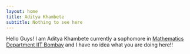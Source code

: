 ```yaml
---
layout: home
title: Aditya Khambete
subtitle: Nothing to see here 
---
```

Hello Guys!
I am Aditya Khambete currently a sophomore in [Mathematics Department IIT Bombay](https://www.math.iitb.ac.in) and I have no idea what you are doing here!!

